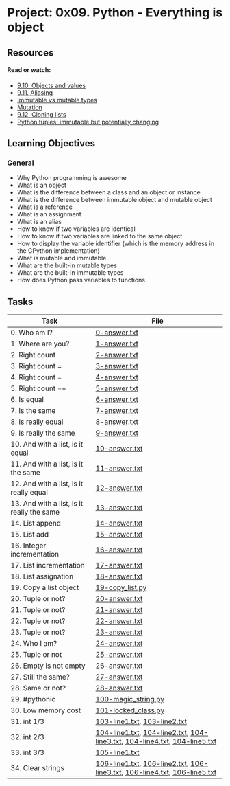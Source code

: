 # Project: 0x09. Python - Everything is object

## Resources

#### Read or watch:

* [9.10. Objects and values](https://intranet.alxswe.com/rltoken/MrtBogRzYETxnSKG97E7Sg)
* [9.11. Aliasing](https://intranet.alxswe.com/rltoken/Ro-7kVXtmWyAeOXEw7RhSg)
* [Immutable vs mutable types](https://intranet.alxswe.com/rltoken/X1lEmkwQRWI3fP4W7bq_qw)
* [Mutation](https://intranet.alxswe.com/rltoken/6d5UiQ__13J1EU8BdddCyg)
* [9.12. Cloning lists](https://intranet.alxswe.com/rltoken/-Gi4PX4srBYFKpZ5Er6sqA)
* [Python tuples: immutable but potentially changing](https://intranet.alxswe.com/rltoken/NZIom4L-tS0HjpY_uEVr9A)

## Learning Objectives

### General

* Why Python programming is awesome
* What is an object
* What is the difference between a class and an object or instance
* What is the difference between immutable object and mutable object
* What is a reference
* What is an assignment
* What is an alias
* How to know if two variables are identical
* How to know if two variables are linked to the same object
* How to display the variable identifier (which is the memory address in the CPython implementation)
* What is mutable and immutable
* What are the built-in mutable types
* What are the built-in immutable types
* How does Python pass variables to functions

## Tasks

| Task | File |
| ---- | ---- |
| 0. Who am I? | [0-answer.txt](./0-answer.txt) |
| 1. Where are you? | [1-answer.txt](./1-answer.txt) |
| 2. Right count | [2-answer.txt](./2-answer.txt) |
| 3. Right count = | [3-answer.txt](./3-answer.txt) |
| 4. Right count = | [4-answer.txt](./4-answer.txt) |
| 5. Right count =+ | [5-answer.txt](./5-answer.txt) |
| 6. Is equal | [6-answer.txt](./6-answer.txt) |
| 7. Is the same | [7-answer.txt](./7-answer.txt) |
| 8. Is really equal | [8-answer.txt](./8-answer.txt) |
| 9. Is really the same | [9-answer.txt](./9-answer.txt) |
| 10. And with a list, is it equal | [10-answer.txt](./10-answer.txt) |
| 11. And with a list, is it the same | [11-answer.txt](./11-answer.txt) |
| 12. And with a list, is it really equal | [12-answer.txt](./12-answer.txt) |
| 13. And with a list, is it really the same | [13-answer.txt](./13-answer.txt) |
| 14. List append | [14-answer.txt](./14-answer.txt) |
| 15. List add | [15-answer.txt](./15-answer.txt) |
| 16. Integer incrementation | [16-answer.txt](./16-answer.txt) |
| 17. List incrementation | [17-answer.txt](./17-answer.txt) |
| 18. List assignation | [18-answer.txt](./18-answer.txt) |
| 19. Copy a list object | [19-copy_list.py](./19-copy_list.py) |
| 20. Tuple or not? | [20-answer.txt](./20-answer.txt) |
| 21. Tuple or not? | [21-answer.txt](./21-answer.txt) |
| 22. Tuple or not? | [22-answer.txt](./22-answer.txt) |
| 23. Tuple or not? | [23-answer.txt](./23-answer.txt) |
| 24. Who I am? | [24-answer.txt](./24-answer.txt) |
| 25. Tuple or not | [25-answer.txt](./25-answer.txt) |
| 26. Empty is not empty | [26-answer.txt](./26-answer.txt) |
| 27. Still the same? | [27-answer.txt](./27-answer.txt) |
| 28. Same or not? | [28-answer.txt](./28-answer.txt) |
| 29. #pythonic | [100-magic_string.py](./100-magic_string.py) |
| 30. Low memory cost | [101-locked_class.py](./101-locked_class.py) |
| 31. int 1/3 | [103-line1.txt](./103-line1.txt), [103-line2.txt](./103-line2.txt) |
| 32. int 2/3 | [104-line1.txt](./104-line1.txt), [104-line2.txt](./104-line2.txt), [104-line3.txt](./104-line3.txt), [104-line4.txt](./104-line4.txt), [104-line5.txt](./104-line5.txt) |
| 33. int 3/3 | [105-line1.txt](./105-line1.txt) |
| 34. Clear strings | [106-line1.txt](./106-line1.txt), [106-line2.txt](./106-line2.txt), [106-line3.txt](./106-line3.txt), [106-line4.txt](./106-line4.txt), [106-line5.txt](./106-line5.txt) |
